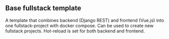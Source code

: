 ## Base fullstack template

A template that combines backend (Django REST) and frontend (Vue.js) into one fullstack-project with docker compose. Can be used to create new fullstack projects. Hot-reload is set for both backend and frontend.